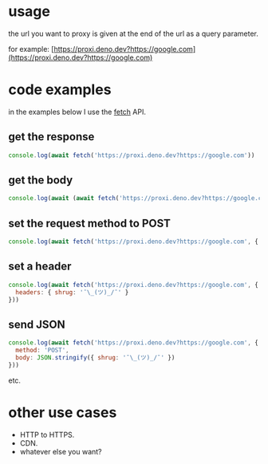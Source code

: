 # usage
the url you want to proxy is given at the end of the url as a query parameter.

for example: [https://proxi.deno.dev?https://google.com](https://proxi.deno.dev?https://google.com)

# code examples
in the examples below I use the [fetch](https://developer.mozilla.org/en-US/docs/Web/API/Fetch_API) API.

## get the response
```js
console.log(await fetch('https://proxi.deno.dev?https://google.com'))
```

## get the body
```js
console.log(await (await fetch('https://proxi.deno.dev?https://google.com')).text())
```

## set the request method to POST
```js
console.log(await fetch('https://proxi.deno.dev?https://google.com', { method: 'POST' }))
```

## set a header
```js
console.log(await fetch('https://proxi.deno.dev?https://google.com', {
  headers: { shrug: '¯\_(ツ)_/¯' }
}))
```

## send JSON
```js
console.log(await fetch('https://proxi.deno.dev?https://google.com', {
  method: 'POST',
  body: JSON.stringify({ shrug: '¯\_(ツ)_/¯' })
}))
```
etc.

# other use cases
- HTTP to HTTPS.
- CDN.
- whatever else you want?
